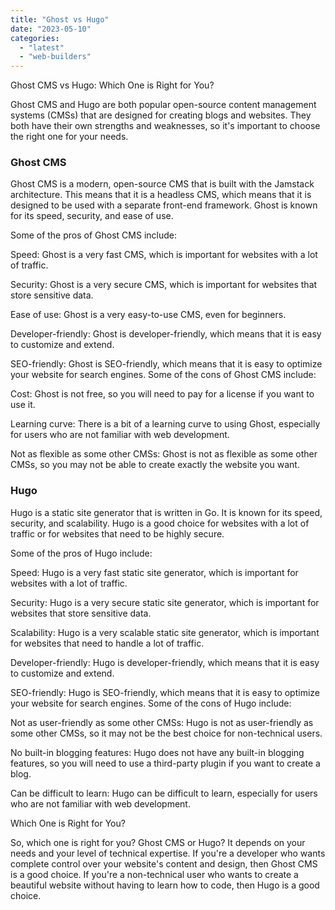 ```yaml
---
title: "Ghost vs Hugo"
date: "2023-05-10"
categories: 
  - "latest"
  - "web-builders"
---
```


Ghost CMS vs Hugo: Which One is Right for You?

Ghost CMS and Hugo are both popular open-source content management systems (CMSs) that are designed for creating blogs and websites. They both have their own strengths and weaknesses, so it's important to choose the right one for your needs.

### Ghost CMS

Ghost CMS is a modern, open-source CMS that is built with the Jamstack architecture. This means that it is a headless CMS, which means that it is designed to be used with a separate front-end framework. Ghost is known for its speed, security, and ease of use.

Some of the pros of Ghost CMS include:

Speed: Ghost is a very fast CMS, which is important for websites with a lot of traffic.

Security: Ghost is a very secure CMS, which is important for websites that store sensitive data.

Ease of use: Ghost is a very easy-to-use CMS, even for beginners.

Developer-friendly: Ghost is developer-friendly, which means that it is easy to customize and extend.

SEO-friendly: Ghost is SEO-friendly, which means that it is easy to optimize your website for search engines. Some of the cons of Ghost CMS include:

Cost: Ghost is not free, so you will need to pay for a license if you want to use it.

Learning curve: There is a bit of a learning curve to using Ghost, especially for users who are not familiar with web development.

Not as flexible as some other CMSs: Ghost is not as flexible as some other CMSs, so you may not be able to create exactly the website you want.

### Hugo

Hugo is a static site generator that is written in Go. It is known for its speed, security, and scalability. Hugo is a good choice for websites with a lot of traffic or for websites that need to be highly secure.

Some of the pros of Hugo include:

Speed: Hugo is a very fast static site generator, which is important for websites with a lot of traffic.

Security: Hugo is a very secure static site generator, which is important for websites that store sensitive data.

Scalability: Hugo is a very scalable static site generator, which is important for websites that need to handle a lot of traffic.

Developer-friendly: Hugo is developer-friendly, which means that it is easy to customize and extend.

SEO-friendly: Hugo is SEO-friendly, which means that it is easy to optimize your website for search engines. Some of the cons of Hugo include:

Not as user-friendly as some other CMSs: Hugo is not as user-friendly as some other CMSs, so it may not be the best choice for non-technical users.

No built-in blogging features: Hugo does not have any built-in blogging features, so you will need to use a third-party plugin if you want to create a blog.

Can be difficult to learn: Hugo can be difficult to learn, especially for users who are not familiar with web development.

Which One is Right for You?

So, which one is right for you? Ghost CMS or Hugo? It depends on your needs and your level of technical expertise. If you're a developer who wants complete control over your website's content and design, then Ghost CMS is a good choice. If you're a non-technical user who wants to create a beautiful website without having to learn how to code, then Hugo is a good choice.
